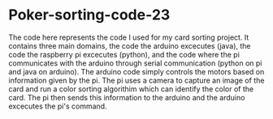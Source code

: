 # Poker-sorting-code-23
The code here represents the code I used for my card sorting project. It contains three main domains, the code the arduino excecutes (java), the code the raspberry pi
excecutes (python), and the code where the pi communicates with the arduino through serial communication (python on pi and java on arduino). 
The arduino code simply controls the motors based on information given by the pi. The pi uses a camera to capture an image of the card and run a color sorting 
algorithim which can identify the color of the card. The pi then sends this information to the arduino and the arduino excecutes the pi's command.
